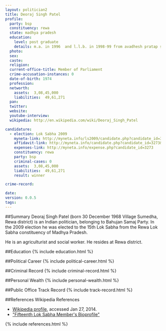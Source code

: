 ```yaml
---
layout: politician2
title: Deoraj Singh Patel
profile: 
  party: bsp
  constituency: rewa
  state: madhya pradesh
  education: 
    level: post graduate
    details: m.a. in 1996  and l.l.b. in 1998-99 from avadhesh pratap singh university rewa
  photo: 
  sex: 
  caste: 
  religion: 
  current-office-title: Member of Parliament
  crime-accusation-instances: 0
  date-of-birth: 1974
  profession: 
  networth: 
    assets:  3,08,45,000
    liabilities:  49,61,271
  pan: 
  twitter: 
  website: 
  youtube-interview: 
  wikipedia: http://en.wikipedia.com/wiki/Deoraj_Singh_Patel

candidature: 
  - election: Lok Sabha 2009
    myneta-link: http://myneta.info/ls2009/candidate.php?candidate_id=3273
    affidavit-link: http://myneta.info/candidate.php?candidate_id=3273&scan=original
    expenses-link: http://myneta.info/expense.php?candidate_id=3273
    constituency: rewa 
    party: bsp
    criminal-cases: 0
    assets:  3,08,45,000
    liabilities:  49,61,271
    result: winner 

crime-record: 

date: 
version: 0.0.5
tags: 
---
```

##Summary
Deoraj Singh Patel (born 30 December 1968 Village Sumedha, Rewa district) is an Indian politician, belonging to Bahujan Samaj Party. In the 2009 election he was elected to the 15th Lok Sabha from the Rewa Lok Sabha constituency of Madhya Pradesh.

He is an agriculturist and social worker. He resides at Rewa district.


##Education
{% include education.html %}


##Political Career
{% include political-career.html %}


##Criminal Record
{% include criminal-record.html %}


##Personal Wealth
{% include personal-wealth.html %}


##Public Office Track Record
{% include track-record.html %}


##References
Wikipedia References
- [Wikipedia profile]({{page.profile.wikipedia}}), accessed Jan 27, 2014.
- ["Fifteenth Lok Sabha Member's Bioprofile"][wiki1]

[wiki1]: http://164.100.47.132/LssNew/Members/Biography.aspx?mpsno=4511


{% include references.html %}